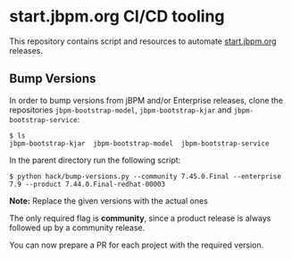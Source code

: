 # start.jbpm.org CI/CD tooling

This repository contains script and resources to automate [start.jbpm.org](https://start.jbpm.org) releases.

## Bump Versions

In order to bump versions from jBPM and/or Enterprise releases, clone the repositories `jbpm-bootstrap-model`, `jbpm-bootstrap-kjar` and `jbpm-bootstrap-service`:

```shell
$ ls
jbpm-bootstrap-kjar  jbpm-bootstrap-model  jbpm-bootstrap-service
```

In the parent directory run the following script:

```shell
$ python hack/bump-versions.py --community 7.45.0.Final --enterprise 7.9 --product 7.44.0.Final-redhat-00003
```

**Note:** Replace the given versions with the actual ones

The only required flag is **community**, since a product release is always followed up by a community release.

You can now prepare a PR for each project with the required version.